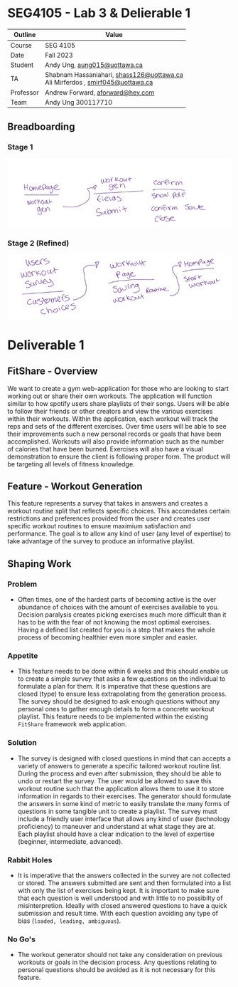# SEG4105 - Lab 3 & Delierable 1

| Outline | Value |
| --- | --- |
| Course | SEG 4105 |
| Date | Fall 2023 |
| Student | Andy Ung, aung015@uottawa.ca |
| TA | Shabnam Hassaniahari, shass126@uottawa.ca <br> Ali Mirferdos , smirf045@uottawa.ca| 
| Professor | Andrew Forward, aforward@hey.com |  
| Team | Andy Ung 300117710 <br>|

## Breadboarding
### Stage 1
![Alt text](image.png)

### Stage 2 (Refined)
![Alt text](image-1.png)

# Deliverable 1

## FitShare - Overview
We want to create a gym web-application for those who are looking to start working out or share their own workouts. The application will function similar to how spotify users share playlists of their songs. Users will be able to follow their friends or other creators and view the various exercises within their workouts. Within the application, each workout will track the reps and sets of the different exercises. Over time users will be able to see their improvements such a new personal records or goals that have been accomplished. Workouts will also provide information such as the number of calories that have been burned. Exercises will also have a visual demonstration to ensure the client is following proper form. The product will be targeting all levels of fitness knowledge.

## Feature - Workout Generation
This feature represents a survey that takes in answers and creates a workout routine split that reflects specific choices. This accomdates certain restrictions and preferences provided from the user and creates user specific workout routines to ensure maximium satisfaction and performance. The goal is to allow any kind of user (any level of expertise) to take advantage of the survey to produce an informative playlist.  

## Shaping Work
### Problem
- Often times, one of the hardest parts of becoming active is the over abundance of choices with the amount of exercises available to you. Decision paralysis creates picking exercises much more difficult than it has to be with the fear of not knowing the most optimal exercises. Having a defined list created for you is a step that makes the whole process of becoming healthier even more simpler and easier.  

### Appetite
- This feature needs to be done within 6 weeks and this should enable us to create a simple survey that asks a few questions on the individual to formulate a plan for them. It is imperative that these questions are closed (type) to ensure less extrapolating from the generation process. The survey should be designed to ask enough questions without any personal ones to gather enough details to form a concrete workout playlist. This feature needs to be implemented within the existing `FitShare` framework web application.

### Solution
- The survey is designed with closed questions in mind that can accepts a variety of answers to generate a specific tailored workout routine list. During the process and even after submission, they should be able to undo or restart the survey. The user would be allowed to save this workout routine such that the application allows them to use it to store information in regards to their exercises. The generator should formulate the answers in some kind of metric to easily translate the many forms of questions in some tangible unit to create a playlist. The survey must include a friendly user interface that allows any kind of user (technology proficiency) to maneuver and understand at what stage they are at. Each playlist should have a clear indication to the level of expertise (beginner, intermediate, advanced). 

### Rabbit Holes
- It is imperative that the answers collected in the survey are not collected or stored. The answers submitted are sent and then formulated into a list with only the list of exercises being kept. It is important to make sure that each question is well understood and with little to no possibilty of misinterpretion. Ideally with closed answered questions to have a quick submission and result time. With each question avoiding any type of bias (`loaded, leading, ambiguous`). 

### No Go's
- The workout generator should not take any consideration on previous workouts or goals in the decision process. Any questions relating to personal questions should be avoided as it is not necessary for this feature. 

